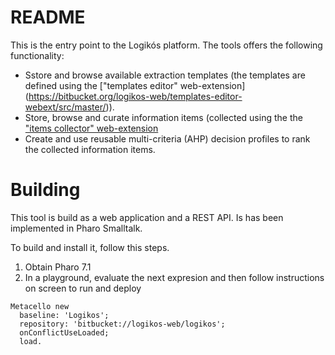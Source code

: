 # README #

This is the entry point to the  Logikós platform. The tools offers the following functionality:

* Sstore and browse available extraction templates (the templates are defined using the ["templates editor" web-extension] (https://bitbucket.org/logikos-web/templates-editor-webext/src/master/)). 
* Store, browse and curate information items (collected using the the ["items collector" web-extension](https://bitbucket.org/logikos-web/items-collector-webext/src/master/)
* Create and use reusable multi-criteria (AHP) decision profiles to rank the collected information items.

# Building  #

This tool is build as a web application and a REST API. Is has been implemented in Pharo Smalltalk.

To build and install it, follow this steps.

1. Obtain Pharo 7.1
2. In a playground, evaluate the next expresion and then follow instructions on screen to run and deploy

```Smalltalk
Metacello new
  baseline: 'Logikos';
  repository: 'bitbucket://logikos-web/logikos';  onConflictUseLoaded;
  load.
```